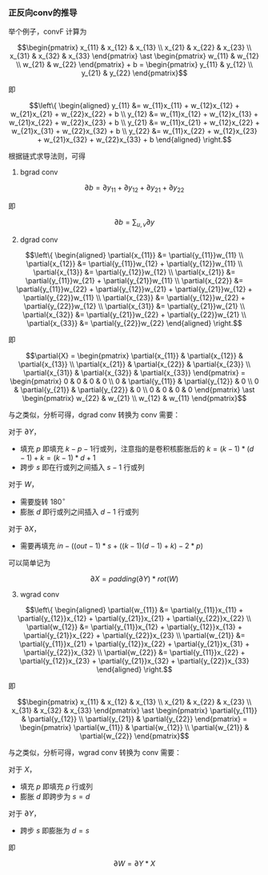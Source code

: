 ### 正反向conv的推导

举个例子，convF 计算为

```math
\begin{pmatrix}
	x_{11} & x_{12} & x_{13} \\
	x_{21} & x_{22} & x_{23} \\
	x_{31} & x_{32} & x_{33}
\end{pmatrix}
\ast
\begin{pmatrix}
	w_{11} & w_{12} \\
	w_{21} & w_{22}
\end{pmatrix}
+
b
=
\begin{pmatrix}
	y_{11} & y_{12} \\
	y_{21} & y_{22}
\end{pmatrix}
```

即

```math
\left\{
\begin{aligned}
	y_{11} &= w_{11}x_{11} + w_{12}x_{12} + w_{21}x_{21} + w_{22}x_{22} + b \\
	y_{12} &= w_{11}x_{12} + w_{12}x_{13} + w_{21}x_{22} + w_{22}x_{23} + b \\
	y_{21} &= w_{11}x_{21} + w_{12}x_{22} + w_{21}x_{31} + w_{22}x_{32} + b \\
	y_{22} &= w_{11}x_{22} + w_{12}x_{23} + w_{21}x_{32} + w_{22}x_{33} + b
\end{aligned}
\right.
```

根据链式求导法则，可得

1. bgrad conv


```math
\partial{b} = \partial{y_{11}} + \partial{y_{12}} + \partial{y_{21}} + \partial{y_{22}}
```

即

```math
\partial{b} = \sum_{u,v}\partial{y}
```

2. dgrad conv

```math
\left\{
\begin{aligned}
	\partial{x_{11}} &= \partial{y_{11}}w_{11} \\
	\partial{x_{12}} &= \partial{y_{11}}w_{12} + \partial{y_{12}}w_{11} \\
	\partial{x_{13}} &= \partial{y_{12}}w_{12} \\
	\partial{x_{21}} &= \partial{y_{11}}w_{21} + \partial{y_{21}}w_{11} \\
	\partial{x_{22}} &= \partial{y_{11}}w_{22} + \partial{y_{12}}w_{21} + \partial{y_{21}}w_{12} + 		\partial{y_{22}}w_{11} \\
	\partial{x_{23}} &= \partial{y_{12}}w_{22} + \partial{y_{22}}w_{12} \\
	\partial{x_{31}} &= \partial{y_{21}}w_{21} \\
	\partial{x_{32}} &= \partial{y_{21}}w_{22} + \partial{y_{22}}w_{21} \\
	\partial{x_{33}} &= \partial{y_{22}}w_{22}
\end{aligned}
\right.
```

即

```math
\partial{X}
= 
\begin{pmatrix}
	\partial{x_{11}} & \partial{x_{12}} & \partial{x_{13}} \\
	\partial{x_{21}} & \partial{x_{22}} & \partial{x_{23}} \\
	\partial{x_{31}} & \partial{x_{32}} & \partial{x_{33}}
\end{pmatrix}
=
\begin{pmatrix}
	0 & 0 & 0 & 0 \\
	0 & \partial{y_{11}} & \partial{y_{12}} & 0 \\
	0 & \partial{y_{21}} & \partial{y_{22}} & 0 \\
	0 & 0 & 0 & 0
\end{pmatrix}
\ast
\begin{pmatrix}
	w_{22} & w_{21} \\
	w_{12} & w_{11}
\end{pmatrix}
```

与之类似，分析可得，dgrad conv 转换为 conv 需要：

对于 $\partial{Y}$，
- 填充 $p$ 即填充 $k-p-1$行或列，注意指的是卷积核膨胀后的 $k=(k-1)*(d-1)+k=(k-1)*d+1$
- 跨步 $s$ 即在行或列之间插入 $s-1$ 行或列

对于 $W$，
- 需要旋转 $180^{\circ}$
- 膨胀 $d$ 即行或列之间插入 $d-1$ 行或列

对于 $\partial{X}$，
- 需要再填充 $in-((out-1)*s+((k-1)(d-1)+k)-2*p)$

可以简单记为

$$\partial{X} = padding(\partial{Y}) \ast rot(W)$$

3. wgrad conv

```math
\left\{
\begin{aligned}
	\partial{w_{11}} &= \partial{y_{11}}x_{11} + \partial{y_{12}}x_{12}  + \partial{y_{21}}x_{21}  + \partial{y_{22}}x_{22} \\
	\partial{w_{12}} &= \partial{y_{11}}x_{12} + \partial{y_{12}}x_{13}  + \partial{y_{21}}x_{22}  + \partial{y_{22}}x_{23} \\
	\partial{w_{21}} &= \partial{y_{11}}x_{21} + \partial{y_{12}}x_{22}  + \partial{y_{21}}x_{31}  + \partial{y_{22}}x_{32} \\
	\partial{w_{22}} &= \partial{y_{11}}x_{22} + \partial{y_{12}}x_{23}  + \partial{y_{21}}x_{32}  + \partial{y_{22}}x_{33}
\end{aligned}
\right.
```

即

```math
\begin{pmatrix}
	x_{11} & x_{12} & x_{13} \\
	x_{21} & x_{22} & x_{23} \\
	x_{31} & x_{32} & x_{33}
\end{pmatrix}
\ast
\begin{pmatrix}
	\partial{y_{11}} & \partial{y_{12}} \\
	\partial{y_{21}} & \partial{y_{22}}
\end{pmatrix}
=
\begin{pmatrix}
	\partial{w_{11}} & \partial{w_{12}} \\
	\partial{w_{21}} & \partial{w_{22}}
\end{pmatrix}
```

与之类似，分析可得，wgrad conv 转换为 conv 需要：

对于 $X$，

- 填充 $p$ 即填充 $p$ 行或列
- 膨胀 $d$ 即跨步为 $s=d$

对于 $\partial{Y}$，
- 跨步 $s$ 即膨胀为 $d=s$

即

$$\partial{W} = \partial{Y} \ast X $$
